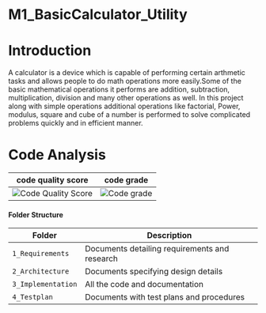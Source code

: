 # M1_BasicCalculator_Utility

# Introduction

A calculator is a device which is capable of performing certain arthmetic tasks and allows people to do math operations more easily.Some of the basic mathematical operations it performs are addition, subtraction, multiplication, division and many other operations as well.
In this project along with simple operations additional operations like factorial, Power, modulus, square and cube of a number is performed to solve complicated problems quickly and in efficient manner.

# Code Analysis

code quality score | code grade |
|--------------------|------------
| ![Code Quality Score](https://api.codiga.io/project/31074/score/svg) |![Code grade](https://api.codiga.io/project/31074/status/svg)

#### Folder Structure
Folder             | Description
-------------------| -----------------------------------------
`1_Requirements`   | Documents detailing requirements and research
`2_Architecture`         | Documents specifying design details
`3_Implementation` | All the code and documentation
`4_Testplan`      | Documents with test plans and procedures
